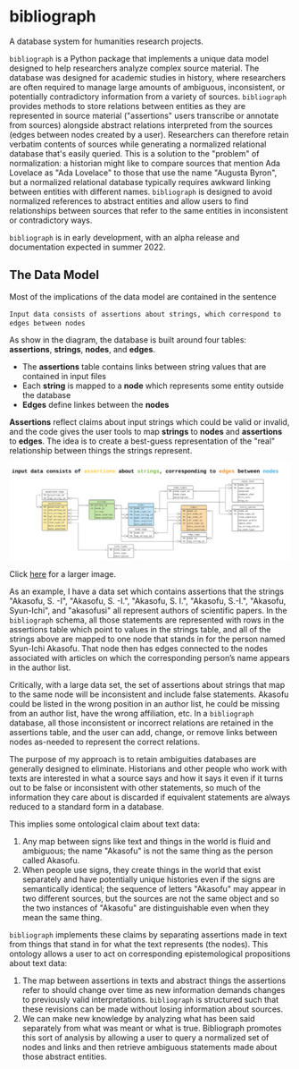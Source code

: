 # bibliograph
A database system for humanities research projects.

`bibliograph` is a Python package that implements a unique data model designed to help researchers analyze complex source material. The database was designed for academic studies in history, where researchers are often required to manage large amounts of ambiguous, inconsistent, or potentially contradictory information from a variety of sources. `bibliograph` provides methods to store relations between entities as they are represented in source material ("assertions" users transcribe or annotate from sources) alongside abstract relations interpreted from the sources (edges between nodes created by a user). Researchers can therefore retain verbatim contents of sources while generating a normalized relational database that's easily queried. This is a solution to the "problem" of normalization: a historian might like to compare sources that mention Ada Lovelace as "Ada Lovelace" to those that use the name "Augusta Byron", but a normalized relational database typically requires awkward linking between entities with different names. `bibliograph` is designed to avoid normalized references to abstract entities and allow users to find relationships between sources that refer to the same entities in inconsistent or contradictory ways.

`bibliograph` is in early development, with an alpha release and documentation expected in summer 2022.

## The Data Model

Most of the implications of the data model are contained in the sentence

    Input data consists of assertions about strings, which correspond to edges between nodes

As show in the diagram, the database is built around four tables: **assertions**, **strings**, **nodes**, and **edges**.

- The **assertions** table contains links between string values that are contained in input files
- Each **string** is mapped to a **node** which represents some entity outside the database
- **Edges** define linkes between the **nodes**

**Assertions** reflect claims about input strings which could be valid or invalid, and the code gives the user tools to map **strings** to **nodes** and **assertions** to **edges**. The idea is to create a best-guess representation of the "real" relationship between things the strings represent.

![A database diagram for the bibliograph ERD](./2022_06_14_bibliographERD.svg)

Click [here](https://raw.githubusercontent.com/shortorian/bibliograph/main/2022_06_14_bibliographERD.svg) for a larger image.

As an example, I have a data set which contains assertions that the strings "Akasofu, S. -I", "Akasofu, S. -I.", "Akasofu, S. I.", "Akasofu, S.-I.", "Akasofu, Syun-Ichi", and "akasofusi" all represent authors of scientific papers. In the `bibliograph` schema, all those statements are represented with rows in the assertions table which point to values in the strings table, and all of the strings above are mapped to one node that stands in for the person named Syun-Ichi Akasofu. That node then has edges connected to the nodes associated with articles on which the corresponding person’s name appears in the author list.

Critically, with a large data set, the set of assertions about strings that map to the same node will be inconsistent and include false statements. Akasofu could be listed in the wrong position in an author list, he could be missing from an author list, have the wrong affiliation, etc. In a `bibliograph` database, all those inconsistent or incorrect relations are retained in the assertions table, and the user can add, change, or remove links between nodes as-needed to represent the correct relations. 

The purpose of my approach is to retain ambiguities databases are generally designed to eliminate. Historians and other people who work with texts are interested in what a source says and how it says it even if it turns out to be false or inconsistent with other statements, so much of the information they care about is discarded if equivalent statements are always reduced to a standard form in a database.

This implies some ontological claim about text data:
1. Any map between signs like text and things in the world is fluid and ambiguous; the name "Akasofu" is not the same thing as the person called Akasofu.
2. When people use signs, they create things in the world that exist separately and have potentially unique histories even if the signs are semantically identical; the sequence of letters "Akasofu" may appear in two different sources, but the sources are not the same object and so the two instances of "Akasofu" are distinguishable even when they mean the same thing.

`bibliograph` implements these claims by separating assertions made in text from things that stand in for what the text represents (the nodes). This ontology allows a user to act on corresponding epistemological propositions about text data:
1. The map between assertions in texts and abstract things the assertions refer to should change over time as new information demands changes to previously valid interpretations. `bibliograph` is structured such that these revisions can be made without losing information about sources.
2. We can make new knowledge by analyzing what has been said separately from what was meant or what is true. Bibliograph promotes this sort of analysis by allowing a user to query a normalized set of nodes and links and then retrieve ambiguous statements made about those abstract entities.
